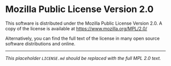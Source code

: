 Mozilla Public License Version 2.0
==================================

This software is distributed under the Mozilla Public License Version 2.0.
A copy of the license is available at https://www.mozilla.org/MPL/2.0/

Alternatively, you can find the full text of the license in many open source
software distributions and online.

---
*This placeholder `LICENSE.md` should be replaced with the full MPL 2.0 text.*
